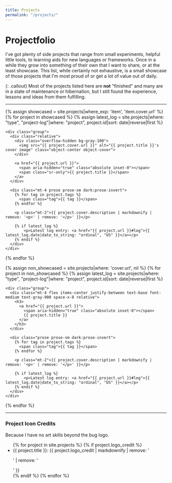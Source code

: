 ```yaml
---
title: Projects
permalink: "/projects/"
---
```


# Projectfolio

I've got plenty of side projects that range from small experiments, helpful
little tools, to learning aids for new languages or frameworks. Once in a
while they grow into something of their own that I want to share, or at the
least showcase. This list, while certainly not exhaustive, is a small showcase
of those projects that I'm most proud of or get a lot of value out of daily.

{: .callout}
Most of the projects listed here are **not** "finished" and many are in a state
of maintenance or hibernation, but I still found the experience, lessons and
ideas from them fulfilling.

---

<div class="mt-6 grid grid-cols-1 gap-x-8 gap-y-8 sm:grid-cols-2 sm:gap-y-10 lg:grid-cols-3 not-prose">
  {% assign showcased = site.projects|where_exp: 'item', 'item.cover.url' %}
  {% for project in showcased %}
    {% assign latest_log = site.projects|where: "type", "project-log"|where: "project", project.id|sort: date|reverse|first %}

    <div class="group">
      <div class="relative">
        <div class="overflow-hidden bg-gray-100">
          <img src="{{ project.cover.url }}" alt="{{ project.title }}'s cover image" class="object-center object-cover">
        </div>

        <a href="{{ project.url }}">
          <span aria-hidden="true" class="absolute inset-0"></span>
          <span class="sr-only">{{ project.title }}</span>
        </a>
      </div>

      <div class="mt-4 prose prose-sm dark:prose-invert">
        {% for tag in project.tags %}
          <span class="tag">{{ tag }}</span>
        {% endfor %}

        <p class="mt-2">{{ project.cover.description | markdownify | remove: '<p>' | remove: '</p>' }}</p>

        {% if latest_log %}
            <p>Latest log entry: <a href="{{ project.url }}#log">{{ latest_log.date|date_to_string: "ordinal", "US" }}</a></p>
        {% endif %}
      </div>
    </div>
  {% endfor %}
</div>

<div class="mt-6 grid grid-cols-1 gap-x-8 gap-y-8 not-prose w-full">
  {% assign non_showcased = site.projects|where: 'cover.url', nil %}
  {% for project in non_showcased %}
    {% assign latest_log = site.projects|where: "type", "project-log"|where: "project", project.id|sort: date|reverse|first %}

    <div class="group">
      <div class="mt-4 flex items-center justify-between text-base font-medium text-gray-900 space-x-8 relative">
        <h3>
          <a href="{{ project.url }}">
            <span aria-hidden="true" class="absolute inset-0"></span>
            {{ project.title }}
          </a>
        </h3>
      </div>

      <div class="prose prose-sm dark:prose-invert">
        {% for tag in project.tags %}
          <span class="tag">{{ tag }}</span>
        {% endfor %}

        <p class="mt-2">{{ project.cover.description | markdownify | remove: '<p>' | remove: '</p>' }}</p>

        {% if latest_log %}
            <p>Latest log entry: <a href="{{ project.url }}#log">{{ latest_log.date|date_to_string: "ordinal", "US" }}</a></p>
        {% endif %}
      </div>
    </div>
  {% endfor %}
</div>

---

### Project Icon Credits
Because I have no art skills beyond the bug logo.

<ul class="w-full">
  {% for project in site.projects  %}
    {% if project.logo_credit %}
      <li><span class="text-xs font-mono">{{ project.title }}: {{ project.logo_credit | markdownify | remove: '<p>' | remove: '</p>' }}</span></li>
    {% endif %}
  {% endfor %}
</ul>
